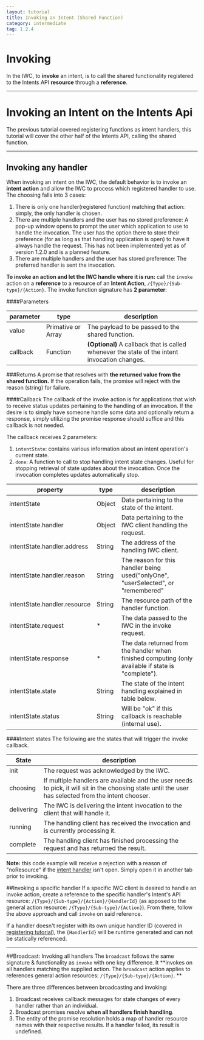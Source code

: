 ```yaml
---
layout: tutorial
title: Invoking an Intent (Shared Function)
category: intermediate
tag: 1.2.4
---
```

# Invoking
In the IWC, to **invoke** an intent, is to call the shared functionality
registered to the Intents API **resource** through a **reference**.

***

# Invoking an Intent on the Intents Api
The previous tutorial covered registering functions as intent handlers,
this tutorial will cover the other half of the Intents API, calling the shared
function.

***

## Invoking any handler
When invoking an intent on the IWC, the default behavior is to invoke an
**intent action** and allow the IWC to process which registered handler to use.
The choosing falls into 3 cases:

 1. There is only one handler(registered function) matching that action: simply,
  the only handler is chosen.
 2. There are multiple handlers and the user has no stored preference: A pop-up
 window opens to prompt the user which application to use to handle the
 invocation. The user has the option there to store their preference (for as long
 as that handling application is open) to have it always handle the request.
 This has not been implemented yet as of version 1.2.0 and is a planned feature.
 3. There are multiple handlers and the user has stored preference: The
 preferred handler is sent the invocation.


**To invoke an action and let the IWC handle where it is run:** call the
`invoke` action on a **reference** to a resource of an **Intent Action**,
`/{Type}/{Sub-type}/{Action}`. The invoke function signature has **2 parameter**:

####Parameters

| parameter | type   | description                                             |
|-----------|--------|---------------------------------------------------------|
| value   | Primative or Array | The payload to be passed to the shared function. |
| callback  | Function| **(Optional)** A callback that is called whenever the state of the intent invocation changes.|

###Returns
A promise that resolves with **the returned value from the shared function.** If
the operation fails, the promise will reject with the reason (string) for failure.


####Callback
The callback of the invoke action is for applications that wish to receive
status updates pertaining to the handling of an invocation. If the desire is to
simply have someone handle some data and optionally return a response, simply
utilizing the promise response should suffice and this callback is not needed.


The callback receives 2 parameters:
 1. `intentState`: contains various information about an intent operation's current state.
 2. `done`: A function to call to stop handling intent state changes. Useful for
 stopping retrieval of state updates about the invocation. Once the invocation
 completes updates automatically stop.

| property | type   | description                                |
|----------|--------|--------------------------------------------|
| intentState   | Object | Data pertaining to the state of the intent.|
| intentState.handler| Object| Data pertaining to the IWC client handling the request.|
| intentState.handler.address| String| The address of the handling IWC client.|
| intentState.handler.reason| String| The reason for this handler being used("onlyOne", "userSelected", or "remembered"|
| intentState.handler.resource| String| The resource path of the handler function.|
| intentState.request| * | The data passed to the IWC in the invoke request.|
| intentState.response | * | The data returned from the handler when finished computing (only available if state is "complete").|
| intentState.state | String | The state of the intent handling explained in table below.|
| intentState.status | String | Will be "ok" if this callback is reachable (internal use).|

####Intent states
The following are the states that will trigger the invoke callback.

| State   | description                                |
|---------|--------------------------------------------|
| init    | The request was acknowledged by the IWC.   |
| choosing| If multiple handlers are available and the user needs to pick, it will sit in the choosing state until the user has selected from the intent chooser.   |
| delivering| The IWC is delivering the intent invocation to the client that will handle it. |
| running | The handling client has received the invocation and is currently processing it. |
| complete| The handling client has finished processing the request and has returned the result. |


**Note:** this code example will receive a rejection with a reason of "noResource"
 if the [intent handler](http://s.codepen.io/Kevin-K/debug/xZbdLv) isn't open.
 Simply open it in another tab prior to invoking.
<p data-height="500" data-theme-id="0" data-slug-hash="yeoXbq" data-default-tab="js" data-user="Kevin-K" class='codepen'>

##Invoking a specific handler
If a specific IWC client is desired to handle an invoke action, create a
reference to the specific handler's Intent's API resource:
`/{Type}/{Sub-type}/{Action}/{HandlerId}` (as apposed to the general action
resource: `/{Type}/{Sub-type}/{Action}`). From there, follow the above approach
and call `invoke` on said reference.

If a handler doesn't register with its own unique handler ID (covered in
[registering tutorial](11_intentRegister.html)),
the `{HandlerId}` will be runtime generated and can not be statically referenced.

***

##Broadcast: Invoking all handlers
The `broadcast` follows the same signature & functionality as `invoke` with
one key difference. It **invokes on all handlers matching the supplied action.
The `broadcast` action applies to references general action resources:
`/{Type}/{Sub-type}/{Action}`. **

There are three differences between broadcasting and invoking:

1. Broadcast receives callback messages for state changes of every handler rather
 than an individual.
2. Broadcast promises resolve **when all handlers finish handling**.
3. The entity of the promise resolution holds a map of handler resource names
with their respective results. If a handler failed, its result is undefined.

<p data-height="500" data-theme-id="0" data-slug-hash="NxvgXy" data-default-tab="js" data-user="Kevin-K" class='codepen'>
